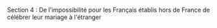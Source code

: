 Section 4 : De l'impossibilité pour les Français établis hors de France de célébrer leur mariage à l'étranger
